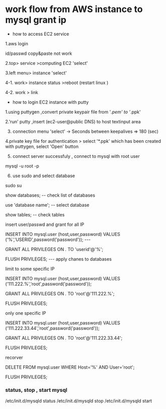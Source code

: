 # work flow from AWS instance to mysql grant ip 
 * how to access EC2 service

1.aws login 

 id/passwd  copy&paste not work 
 
2.top> service >computing EC2  'select'  

3.left menu> instance 'select'

4-1. work> instance status >reboot (restart linux )

4-2. work > link 

* how to login EC2 instance with putty

1.using puttygen ,convert private keypair file from '*.pem'  to '*.ppk'

2.'run' putty ,insert (ec2-user@public DNS)  to host textinput area  

3. connection menu 'select' -> Seconds between keepalives  => 180 (sec) 

4.private key file for authentication > select '*.ppk' which has been created  with puttygen, select 'Open' button 

5. connect server successfuly , connect to mysql with root user
 
 mysql -u root -p
 
6. use sudo and select database 
 
 sudo su
 
 show databases; -- check list of databases 
 
 use 'database name'; -- select database
 
 show tables;       -- check tables 
 
 
insert user/passwd and grant for all IP 

INSERT INTO mysql.user (host,user,password) VALUES ('%','USERID',password('password')); --- 

GRANT ALL PRIVILEGES ON *.* TO 'userid'@'%';

FLUSH PRIVILEGES; --- apply chanes to databases

limit to some specific IP

INSERT INTO mysql.user (host,user,password) VALUES ('111.222.%','root',password('password'));

GRANT ALL PRIVILEGES ON *.* TO 'root'@'111.222.%';

FLUSH PRIVILEGES;

only one specific IP

INSERT INTO mysql.user (host,user,password) VALUES ('111.222.33.44','root',password('password'));

GRANT ALL PRIVILEGES ON *.* TO 'root'@'111.222.33.44';

FLUSH PRIVILEGES;

recorver

DELETE FROM mysql.user WHERE Host='%' AND User='root';

FLUSH PRIVILEGES; 

###  status, stop , start mysql ###

/etc/init.d/mysqld status
/etc/init.d/mysqld stop
/etc/init.d/mysqld start


